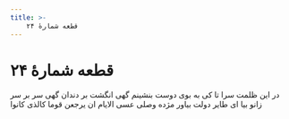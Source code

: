 ```yaml
---
title: >-
    قطعه شمارهٔ ۲۴
---
```

# قطعه شمارهٔ ۲۴

در این ظلمت سرا تا کی به بوی دوست بنشینم
گهی انگشت بر دندان گهی سر بر سر زانو
بیا ای طایر دولت بیاور مژده وصلی
عسی الایام ان یرجعن قوما کالذی کانوا
